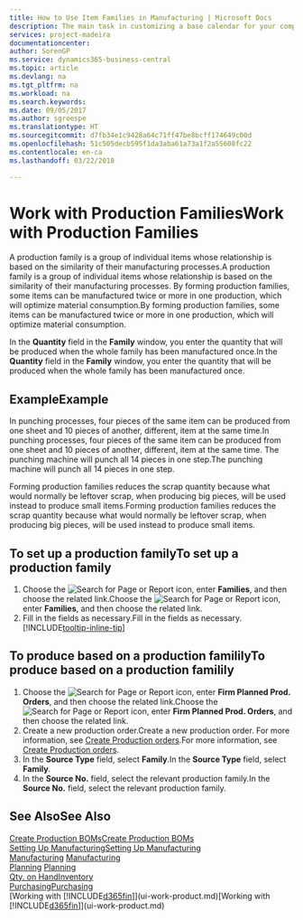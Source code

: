 ```yaml
---
title: How to Use Item Families in Manufacturing | Microsoft Docs
description: The main task in customizing a base calendar for your company, or one of its business partners, is to enter any changes to working and nonworking day status.
services: project-madeira
documentationcenter: 
author: SorenGP
ms.service: dynamics365-business-central
ms.topic: article
ms.devlang: na
ms.tgt_pltfrm: na
ms.workload: na
ms.search.keywords: 
ms.date: 09/05/2017
ms.author: sgroespe
ms.translationtype: HT
ms.sourcegitcommit: d7fb34e1c9428a64c71ff47be8bcff174649c00d
ms.openlocfilehash: 51c505decb595f1da3aba61a73a1f2a55608fc22
ms.contentlocale: en-ca
ms.lasthandoff: 03/22/2018

---
```

# <a name="work-with-production-families"></a><span data-ttu-id="40346-103">Work with Production Families</span><span class="sxs-lookup"><span data-stu-id="40346-103">Work with Production Families</span></span>
<span data-ttu-id="40346-104">A production family is a group of individual items whose relationship is based on the similarity of their manufacturing processes.</span><span class="sxs-lookup"><span data-stu-id="40346-104">A production family is a group of individual items whose relationship is based on the similarity of their manufacturing processes.</span></span> <span data-ttu-id="40346-105">By forming production families, some items can be manufactured twice or more in one production, which will optimize material consumption.</span><span class="sxs-lookup"><span data-stu-id="40346-105">By forming production families, some items can be manufactured twice or more in one production, which will optimize material consumption.</span></span>

<span data-ttu-id="40346-106">In the **Quantity** field in the **Family** window, you enter the quantity that will be produced when the whole family has been manufactured once.</span><span class="sxs-lookup"><span data-stu-id="40346-106">In the **Quantity** field in the **Family** window, you enter the quantity that will be produced when the whole family has been manufactured once.</span></span>

## <a name="example"></a><span data-ttu-id="40346-107">Example</span><span class="sxs-lookup"><span data-stu-id="40346-107">Example</span></span>
<span data-ttu-id="40346-108">In punching processes, four pieces of the same item can be produced from one sheet and 10 pieces of another, different, item at the same time.</span><span class="sxs-lookup"><span data-stu-id="40346-108">In punching processes, four pieces of the same item can be produced from one sheet and 10 pieces of another, different, item at the same time.</span></span> <span data-ttu-id="40346-109">The punching machine will punch all 14 pieces in one step.</span><span class="sxs-lookup"><span data-stu-id="40346-109">The punching machine will punch all 14 pieces in one step.</span></span>

<span data-ttu-id="40346-110">Forming production families reduces the scrap quantity because what would normally be leftover scrap, when producing big pieces, will be used instead to produce small items.</span><span class="sxs-lookup"><span data-stu-id="40346-110">Forming production families reduces the scrap quantity because what would normally be leftover scrap, when producing big pieces, will be used instead to produce small items.</span></span>

## <a name="to-set-up-a-production-family"></a><span data-ttu-id="40346-111">To set up a production family</span><span class="sxs-lookup"><span data-stu-id="40346-111">To set up a production family</span></span>
1. <span data-ttu-id="40346-112">Choose the ![Search for Page or Report](media/ui-search/search_small.png "Search for Page or Report icon") icon, enter **Families**, and then choose the related link.</span><span class="sxs-lookup"><span data-stu-id="40346-112">Choose the ![Search for Page or Report](media/ui-search/search_small.png "Search for Page or Report icon") icon, enter **Families**, and then choose the related link.</span></span>
2. <span data-ttu-id="40346-113">Fill in the fields as necessary.</span><span class="sxs-lookup"><span data-stu-id="40346-113">Fill in the fields as necessary.</span></span> [!INCLUDE[tooltip-inline-tip](includes/tooltip-inline-tip_md.md)]

## <a name="to-produce-based-on-a-production-familily"></a><span data-ttu-id="40346-114">To produce based on a production familily</span><span class="sxs-lookup"><span data-stu-id="40346-114">To produce based on a production familily</span></span>
1. <span data-ttu-id="40346-115">Choose the ![Search for Page or Report](media/ui-search/search_small.png "Search for Page or Report icon") icon, enter **Firm Planned Prod. Orders**, and then choose the related link.</span><span class="sxs-lookup"><span data-stu-id="40346-115">Choose the ![Search for Page or Report](media/ui-search/search_small.png "Search for Page or Report icon") icon, enter **Firm Planned Prod. Orders**, and then choose the related link.</span></span>
2. <span data-ttu-id="40346-116">Create a new production order.</span><span class="sxs-lookup"><span data-stu-id="40346-116">Create a new production order.</span></span> <span data-ttu-id="40346-117">For more information, see [Create Production orders](production-how-to-create-production-orders.md).</span><span class="sxs-lookup"><span data-stu-id="40346-117">For more information, see [Create Production orders](production-how-to-create-production-orders.md).</span></span>
3. <span data-ttu-id="40346-118">In the **Source Type** field, select **Family**.</span><span class="sxs-lookup"><span data-stu-id="40346-118">In the **Source Type** field, select **Family**.</span></span>  
4. <span data-ttu-id="40346-119">In the **Source No.** field, select the relevant production family.</span><span class="sxs-lookup"><span data-stu-id="40346-119">In the **Source No.** field, select the relevant production family.</span></span>

## <a name="see-also"></a><span data-ttu-id="40346-120">See Also</span><span class="sxs-lookup"><span data-stu-id="40346-120">See Also</span></span>
[<span data-ttu-id="40346-121">Create Production BOMs</span><span class="sxs-lookup"><span data-stu-id="40346-121">Create Production BOMs</span></span>](production-how-to-create-production-boms.md)  
[<span data-ttu-id="40346-122">Setting Up Manufacturing</span><span class="sxs-lookup"><span data-stu-id="40346-122">Setting Up Manufacturing</span></span>](production-configure-production-processes.md)  
<span data-ttu-id="40346-123">[Manufacturing](production-manage-manufacturing.md)  </span><span class="sxs-lookup"><span data-stu-id="40346-123">[Manufacturing](production-manage-manufacturing.md)  </span></span>  
<span data-ttu-id="40346-124">[Planning](production-planning.md) </span><span class="sxs-lookup"><span data-stu-id="40346-124">[Planning](production-planning.md) </span></span>  
[<span data-ttu-id="40346-125">Qty. on Hand</span><span class="sxs-lookup"><span data-stu-id="40346-125">Inventory</span></span>](inventory-manage-inventory.md)  
[<span data-ttu-id="40346-126">Purchasing</span><span class="sxs-lookup"><span data-stu-id="40346-126">Purchasing</span></span>](purchasing-manage-purchasing.md)  
<span data-ttu-id="40346-127">[Working with [!INCLUDE[d365fin](includes/d365fin_md.md)]](ui-work-product.md)</span><span class="sxs-lookup"><span data-stu-id="40346-127">[Working with [!INCLUDE[d365fin](includes/d365fin_md.md)]](ui-work-product.md)</span></span>

